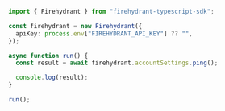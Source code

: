 <!-- Start SDK Example Usage [usage] -->
```typescript
import { Firehydrant } from "firehydrant-typescript-sdk";

const firehydrant = new Firehydrant({
  apiKey: process.env["FIREHYDRANT_API_KEY"] ?? "",
});

async function run() {
  const result = await firehydrant.accountSettings.ping();

  console.log(result);
}

run();

```
<!-- End SDK Example Usage [usage] -->